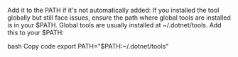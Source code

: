 Add it to the PATH if it's not automatically added: If you installed the tool globally but still face issues, ensure the path where global tools are installed is in your $PATH. Global tools are usually installed at ~/.dotnet/tools. Add this to your $PATH:

bash
Copy code
export PATH="$PATH:~/.dotnet/tools"